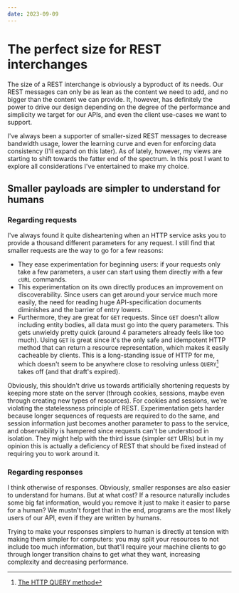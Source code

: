 ```yaml
---
date: 2023-09-09
---
```


# The perfect size for REST interchanges
The size of a REST interchange is obviously a byproduct of its needs. Our REST messages can only be as lean as the content we need to add, and no bigger than the content we can provide. It, however, has definitely the power to drive our design depending on the degree of the performance and simplicity we target for our APIs, and even the client use-cases we want to support.

I've always been a supporter of smaller-sized REST messages to decrease bandwidth usage, lower the learning curve and even for enforcing data consistency (I'll expand on this later). As of lately, however, my views are starting to shift towards the fatter end of the spectrum. In this post I want to explore all considerations I've entertained to make my choice.

## Smaller payloads are simpler to understand for humans
### Regarding requests
I've always found it quite disheartening when an HTTP service asks you to provide a thousand different parameters for any request. I still find that smaller requests are the way to go for a few reasons:

* They ease experimentation for beginning users: if your requests only take a few parameters, a user can start using them directly with a few `cURL` commands.
* This experimentation on its own directly produces an improvement on discoverability. Since users can get around your service much more easily, the need for reading huge API-specification documents diminishes and the barrier of entry lowers.
* Furthermore, they are great for `GET` requests. Since `GET` doesn't allow including entity bodies, all data must go into the query parameters. This gets unwieldy pretty quick (around 4 parameters already feels like too much). Using `GET` is great since it's the only safe and idempotent HTTP method that can return a resource representation, which makes it easily cacheable by clients. This is a long-standing issue of HTTP for me, which doesn't seem to be anywhere close to resolving unless `QUERY`[^1] takes off (and that draft's expired).

Obviously, this shouldn't drive us towards artificially shortening requests by keeping more state on the server (through cookies, sessions, maybe even through creating new types of resources). For cookies and sessions, we're violating the statelessness principle of REST. Experimentation gets harder because longer sequences of requests are required to do the same, and session information just becomes another parameter to pass to the service, and observability is hampered since requests can't be understood in isolation. They might help with the third issue (simpler `GET` URIs) but in my opinion this is actually a deficiency of REST that should be fixed instead of requiring you to work around it.

### Regarding responses
I think otherwise of responses. Obviously, smaller responses are also easier to understand for humans. But at what cost? If a resource naturally includes some big fat information, would you remove it just to make it easier to parse for a human? We mustn't forget that in the end, programs are the most likely users of our API, even if they are written by humans.

Trying to make your responses simplers to human is directly at tension with making them simpler for computers: you may split your resources to not include too much information, but that'll require your machine clients to go through longer transition chains to get what they want, increasing complexity and decreasing performance.


[^1]: [The HTTP QUERY method](https://www.ietf.org/archive/id/draft-ietf-httpbis-safe-method-w-body-02.html)

